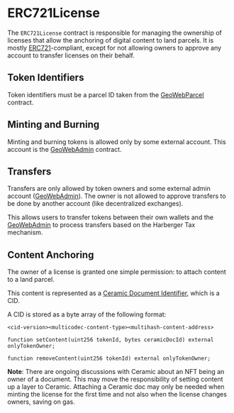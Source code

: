 # ERC721License

The `ERC721License` contract is responsible for managing the ownership of licenses that allow the anchoring of digital content to land parcels. It is mostly [ERC721](http://erc721.org)-compliant, except for not allowing owners to approve any account to transfer licenses on their behalf.

## Token Identifiers

Token identifiers must be a parcel ID taken from the [GeoWebParcel](./GeoWebParcel.md) contract.

## Minting and Burning

Minting and burning tokens is allowed only by some external account. This account is the [GeoWebAdmin](./GeoWebAdmin.md) contract.

## Transfers

Transfers are only allowed by token owners and some external admin account ([GeoWebAdmin](./GeoWebAdmin.md)). The owner is not allowed to approve transfers to be done by another account (like decentralized exchanges).

This allows users to transfer tokens between their own wallets and the [GeoWebAdmin](./GeoWebAdmin.md) to process transfers based on the Harberger Tax mechanism.

## Content Anchoring

The owner of a license is granted one simple permission: to attach content to a land parcel.

This content is represented as a [Ceramic Document Identifier](https://github.com/ceramicnetwork/specs#document-identifiers), which is a CID.

A CID is stored as a byte array of the following format:

```
<cid-version><multicodec-content-type><multihash-content-address>
```

```
function setContent(uint256 tokenId, bytes ceramicDocId) external onlyTokenOwner;

function removeContent(uint256 tokenId) external onlyTokenOwner;
```

**Note**: There are ongoing discussions with Ceramic about an NFT being an owner of a document. This may move the responsibility of setting content up a layer to Ceramic. Attaching a Ceramic doc may only be needed when minting the license for the first time and not also when the license changes owners, saving on gas.
